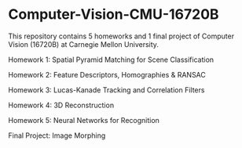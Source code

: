 # Computer-Vision-CMU-16720B

This repository contains 5 homeworks and 1 final project of Computer Vision (16720B) at Carnegie Mellon University.

Homework 1: Spatial Pyramid Matching for Scene Classification

Homework 2: Feature Descriptors, Homographies & RANSAC

Homework 3: Lucas-Kanade Tracking and Correlation Filters

Homework 4: 3D Reconstruction

Homework 5: Neural Networks for Recognition

Final Project: Image Morphing
